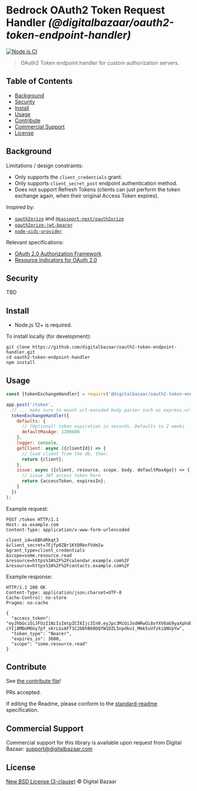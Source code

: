 # Bedrock OAuth2 Token Request Handler _(@digitalbazaar/oauth2-token-endpoint-handler)_

[![Node.js CI](https://github.com/digitalbazaar/oauth2-token-endpoint-handler/workflows/Node.js%20CI/badge.svg)](https://github.com/digitalbazaar/oauth2-token-endpoint-handler/actions?query=workflow%3A%22Node.js+CI%22)

> OAuth2 Token endpoint handler for custom authorization servers.

## Table of Contents

- [Background](#background)
- [Security](#security)
- [Install](#install)
- [Usage](#usage)
- [Contribute](#contribute)
- [Commercial Support](#commercial-support)
- [License](#license)

## Background

Limitations / design constraints:

* Only supports the `client_credentials` grant.
* Only supports `client_secret_post` endpoint authentication method.
* Does not support Refresh Tokens (clients can just perform the token exchange
  again, when their original Access Token expires).

Inspired by:

 * [`oauth2orize`](https://github.com/jaredhanson/oauth2orize) and
   [`@passport-next/oauth2orize`](https://github.com/passport-next/oauth2orize)
 * [`oauth2orize-jwt-bearer`](https://github.com/xtuple/oauth2orize-jwt-bearer)
 * [`node-oidc-provider`](https://github.com/panva/node-oidc-provider)

Relevant specifications:

* [OAuth 2.0 Authorization Framework](https://tools.ietf.org/html/rfc6749)
* [Resource Indicators for OAuth 2.0](https://tools.ietf.org/html/rfc8707)

## Security

TBD

## Install

- Node.js 12+ is required.

To install locally (for development):

```
git clone https://github.com/digitalbazaar/oauth2-token-endpoint-handler.git
cd oauth2-token-endpoint-handler
npm install
```

## Usage

```js
const {tokenExchangeHandler} = require('@digitalbazaar/oauth2-token-endpoint-handler');

app.post('/token',
  // ... make sure to mount url-encoded body parser such as express.urlencoded()
  tokenExchangeHandler({
    defaults: {
      // (Optional) token expiration in seconds. Defaults to 2 weeks
      defaultMaxAge: 1209600
    },
    logger: console,
    getClient: async ({clientId}) => {
      // load client from the db, then:
      return {client};
    },
    issue: async ({client, resource, scope, body, defaultMaxAge}) => {
      // issue JWT access token here
      return {accessToken, expiresIn};
    }
  })
);
```

Example request:

```
POST /token HTTP/1.1
Host: as.example.com
Content-Type: application/x-www-form-urlencoded

client_id=s6BhdRkqt3
&client_secret=7Fjfp0ZBr1KtDRbnfVdmIw
&grant_type=client_credentials
&scope=some.resource.read
&resource=https%3A%2F%2Fcalendar.example.com%2F
&resource=https%3A%2F%2Fcontacts.example.com%2F
```

Example response:

```
HTTP/1.1 200 OK
Content-Type: application/json;charset=UTF-8
Cache-Control: no-store
Pragma: no-cache

{
  "access_token": "eyJhbGciOiJFUzI1NiIsImtpZCI6Ijc3In0.eyJpc3MiOiJodHRwOi8vYXV0aG9yaXphdGlvbi1zZXJ2ZXIuZXhhbXBsZS5jb20iLCJzdWIiOiJfX2JfYyIsImV4cCI6MTU4ODQyMDgwMCwic2NvcGUiOiJjYWxlbmRhciIsImF1ZCI6Imh0dHBzOi8vY2FsLmV4YW1wbGUuY29tLyJ9.nNWJ2dXSxaDRdMUKlzs-cYIj8MDoM6Gy7pf_sKrLGsAFf1C2bDhB60DQfW1DZL5npdko1_Mmk5sUfzkiQNVpYw",
  "token_type": "Bearer",
  "expires_in": 3600,
  "scope": "some.resource.read"
}
```

## Contribute

See [the contribute file](https://github.com/digitalbazaar/bedrock/blob/master/CONTRIBUTING.md)!

PRs accepted.

If editing the Readme, please conform to the
[standard-readme](https://github.com/RichardLitt/standard-readme) specification.

## Commercial Support

Commercial support for this library is available upon request from
Digital Bazaar: support@digitalbazaar.com

## License

[New BSD License (3-clause)](LICENSE) © Digital Bazaar
